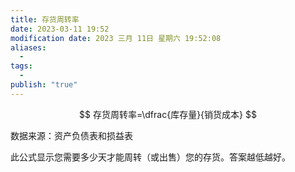 ```yaml
---
title: 存货周转率
date: 2023-03-11 19:52
modification date: 2023 三月 11日 星期六 19:52:08
aliases:
  - 
tags:
  - 
publish: "true"
---
```


$$
存货周转率=\dfrac{库存量}{销货成本}
$$

数据来源：资产负债表和损益表

此公式显示您需要多少天才能周转（或出售）您的存货。答案越低越好。